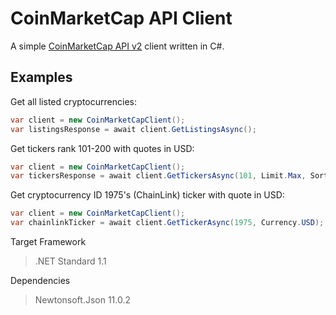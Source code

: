 # CoinMarketCap API Client

A simple [CoinMarketCap API v2](https://coinmarketcap.com/api/) client written in C#.


## Examples
Get all listed cryptocurrencies:
```cs
var client = new CoinMarketCapClient();
var listingsResponse = await client.GetListingsAsync();
```


Get tickers rank 101-200 with quotes in USD:
```cs
var client = new CoinMarketCapClient();
var tickersResponse = await client.GetTickersAsync(101, Limit.Max, Sort.Rank, Currency.USD);
```


Get cryptocurrency ID 1975's (ChainLink) ticker with quote in USD:
```cs
var client = new CoinMarketCapClient();
var chainlinkTicker = await client.GetTickerAsync(1975, Currency.USD);
```


Target Framework
> .NET Standard 1.1

Dependencies
> Newtonsoft.Json 11.0.2